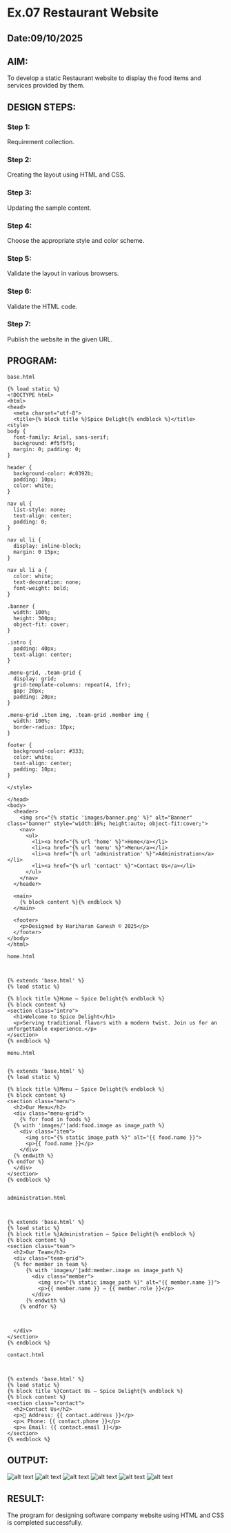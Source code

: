 # Ex.07 Restaurant Website
## Date:09/10/2025

## AIM:
To develop a static Restaurant website to display the food items and services provided by them.

## DESIGN STEPS:

### Step 1:
Requirement collection.

### Step 2:
Creating the layout using HTML and CSS.

### Step 3:
Updating the sample content.

### Step 4:
Choose the appropriate style and color scheme.

### Step 5:
Validate the layout in various browsers.

### Step 6:
Validate the HTML code.

### Step 7:
Publish the website in the given URL.

## PROGRAM:
```
base.html

{% load static %}
<!DOCTYPE html>
<html>
<head>
  <meta charset="utf-8">
  <title>{% block title %}Spice Delight{% endblock %}</title>
<style>
body {
  font-family: Arial, sans-serif;
  background: #f5f5f5;
  margin: 0; padding: 0;
}

header {
  background-color: #c0392b;
  padding: 10px;
  color: white;
}

nav ul {
  list-style: none;
  text-align: center;
  padding: 0;
}

nav ul li {
  display: inline-block;
  margin: 0 15px;
}

nav ul li a {
  color: white;
  text-decoration: none;
  font-weight: bold;
}

.banner {
  width: 100%;
  height: 300px;
  object-fit: cover;
}

.intro {
  padding: 40px;
  text-align: center;
}

.menu-grid, .team-grid {
  display: grid;
  grid-template-columns: repeat(4, 1fr);
  gap: 20px;
  padding: 20px;
}

.menu-grid .item img, .team-grid .member img {
  width: 100%;
  border-radius: 10px;
}

footer {
  background-color: #333;
  color: white;
  text-align: center;
  padding: 10px;
}

</style>

</head>
<body>
  <header>
    <img src="{% static 'images/banner.png' %}" alt="Banner" class="banner" style="width:10%; height:auto; object-fit:cover;">
    <nav>
      <ul>
        <li><a href="{% url 'home' %}">Home</a></li>
        <li><a href="{% url 'menu' %}">Menu</a></li>
        <li><a href="{% url 'administration' %}">Administration</a></li>
        <li><a href="{% url 'contact' %}">Contact Us</a></li>
      </ul>
    </nav>
  </header>

  <main>
    {% block content %}{% endblock %}
  </main>

  <footer>
    <p>Designed by Hariharan Ganesh © 2025</p>
  </footer>
</body>
</html>

home.html



{% extends 'base.html' %}
{% load static %}

{% block title %}Home — Spice Delight{% endblock %}
{% block content %}
<section class="intro">
  <h1>Welcome to Spice Delight</h1>
  <p>Serving traditional flavors with a modern twist. Join us for an unforgettable experience.</p>
</section>
{% endblock %}

menu.html


{% extends 'base.html' %}
{% load static %}

{% block title %}Menu — Spice Delight{% endblock %}
{% block content %}
<section class="menu">
  <h2>Our Menu</h2>
  <div class="menu-grid">
    {% for food in foods %}
  {% with 'images/'|add:food.image as image_path %}
    <div class="item">
      <img src="{% static image_path %}" alt="{{ food.name }}">
      <p>{{ food.name }}</p>
    </div>
  {% endwith %}
{% endfor %}
  </div>
</section>
{% endblock %}


administration.html



{% extends 'base.html' %}
{% load static %}
{% block title %}Administration — Spice Delight{% endblock %}
{% block content %}
<section class="team">
  <h2>Our Team</h2>
  <div class="team-grid">
  {% for member in team %}
      {% with 'images/'|add:member.image as image_path %}
        <div class="member">
          <img src="{% static image_path %}" alt="{{ member.name }}">
          <p>{{ member.name }} – {{ member.role }}</p>
        </div>
      {% endwith %}
    {% endfor %}



  </div>
</section>
{% endblock %}

contact.html



{% extends 'base.html' %}
{% load static %}
{% block title %}Contact Us — Spice Delight{% endblock %}
{% block content %}
<section class="contact">
  <h2>Contact Us</h2>
  <p>📍 Address: {{ contact.address }}</p>
  <p>📞 Phone: {{ contact.phone }}</p>
  <p>✉️ Email: {{ contact.email }}</p>
</section>
{% endblock %}

```

## OUTPUT:
![alt text](<Opera Snapshot_2025-10-15_154556_127.0.0.1.png>)
![alt text](<Opera Snapshot_2025-10-15_154839_127.0.0.1.png>)
![alt text](<Screenshot 2025-10-09 195302.png>)
![alt text](<Screenshot 2025-10-09 195403.png>)
![alt text](<Screenshot 2025-10-09 195413.png>)
![alt text](<Screenshot 2025-10-09 195427.png>)

## RESULT:
The program for designing software company website using HTML and CSS is completed successfully.
